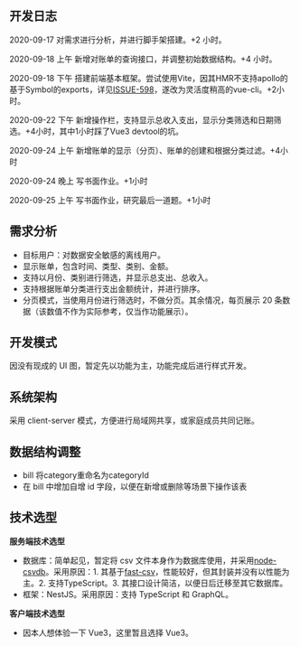 ## 开发日志

2020-09-17 对需求进行分析，并进行脚手架搭建。+2 小时。

2020-09-18 上午 新增对账单的查询接口，并调整初始数据结构。+4 小时。

2020-09-18 下午 搭建前端基本框架。尝试使用Vite，因其HMR不支持apollo的基于Symbol的exports，详见[ISSUE-598](https://github.com/vitejs/vite/issues/598)，遂改为灵活度稍高的vue-cli。+2小时。

2020-09-22 下午 新增操作栏，支持显示总收入支出，显示分类筛选和日期筛选。+4小时，其中1小时踩了Vue3 devtool的坑。

2020-09-24 上午 新增账单的显示（分页）、账单的创建和根据分类过滤。+4小时

2020-09-24 晚上 写书面作业。+1小时

2020-09-25 上午 写书面作业，研究最后一道题。+1小时



## 需求分析

- 目标用户：对数据安全敏感的离线用户。
- 显示账单，包含时间、类型、类别、金额。
- 支持以月份、类别进行筛选，并显示总支出、总收入。
- 支持根据账单分类进行支出金额统计，并进行排序。
- 分页模式，当使用月份进行筛选时，不做分页。其余情况，每页展示 20 条数据（该数值不作为实际参考，仅当作功能展示）。

## 开发模式

因没有现成的 UI 图，暂定先以功能为主，功能完成后进行样式开发。

## 系统架构

采用 client-server 模式，方便进行局域网共享，或家庭成员共同记账。

## 数据结构调整

- bill 将category重命名为categoryId
- 在 bill 中增加自增 id 字段，以便在新增或删除等场景下操作该表

## 技术选型

**服务端技术选型**

- 数据库：简单起见，暂定将 csv 文件本身作为数据库使用，并采用[node-csvdb](https://github.com/ysnglt/node-csvdb)。采用原因：1. 其基于[fast-csv](https://github.com/C2FO/fast-csv)，性能较好，但其封装并没有以性能为主。2. 支持TypeScript。3. 其接口设计简洁，以便日后迁移至其它数据库。
- 框架：NestJS。采用原因：支持 TypeScript 和 GraphQL。

**客户端技术选型**

- 因本人想体验一下 Vue3，这里暂且选择 Vue3。
